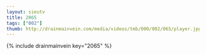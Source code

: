 ```yaml
--- 
layout: sieutv
title: 2065
tags: ["002"]
thumb: http://drainmainvein.com/media/videos/tmb/000/002/065/player.jpg
---
```

{% include drainmainvein key="2065" %} 
